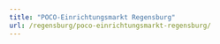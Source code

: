 ```yaml
---
title: "POCO-Einrichtungsmarkt Regensburg"
url: /regensburg/poco-einrichtungsmarkt-regensburg/
---
```


